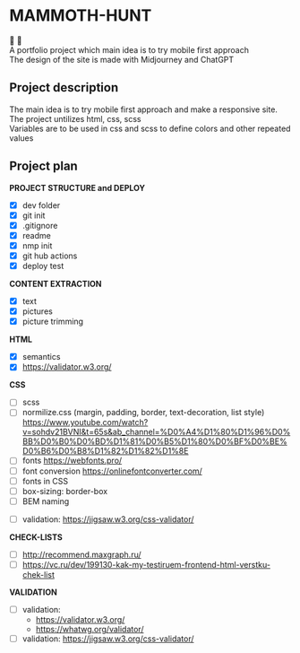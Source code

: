 # MAMMOTH-HUNT

  :elephant: :hocho:<br>
  A portfolio project which main idea is to try mobile first approach<br>
  The design of the site is made with Midjourney and ChatGPT<br>

## Project description
  The main idea is to try mobile first approach and make a responsive site. The project untilizes html, css, scss<br>
  Variables are to be used in css and scss to define colors and other repeated values

## Project plan

  **PROJECT STRUCTURE and DEPLOY**
  - [x] dev folder
  - [x] git init
  - [x] .gitignore
  - [x] readme
  - [x] nmp init
  - [x] git hub actions
  - [x] deploy test
    
  **CONTENT EXTRACTION**
  - [x] text
  - [x] pictures
  - [x] picture trimming

  **HTML**
  - [x] semantics
  - [x] https://validator.w3.org/
    <!-- - https://whatwg.org/validator/ -->
    
  **CSS**
  - [ ] scss
  - [ ] normilize.css (margin, padding, border, text-decoration, list style) https://www.youtube.com/watch?v=sohdv21BVNI&t=65s&ab_channel=%D0%A4%D1%80%D1%96%D0%BB%D0%B0%D0%BD%D1%81%D0%B5%D1%80%D0%BF%D0%BE%D0%B6%D0%B8%D1%82%D1%82%D1%8E
  - [ ] fonts https://webfonts.pro/ 
  - [ ] font conversion https://onlinefontconverter.com/
  - [ ] fonts in CSS
  - [ ] box-sizing: border-box
  - [ ] BEM naming
  <!-- - [ ] pixel perfect -->
  - [ ] validation: https://jigsaw.w3.org/css-validator/
  
  **CHECK-LISTS**
  - [ ] http://recommend.maxgraph.ru/
  - [ ] https://vc.ru/dev/199130-kak-my-testiruem-frontend-html-verstku-chek-list

  **VALIDATION**
  - [ ] validation: 
    - https://validator.w3.org/
    - https://whatwg.org/validator/
  - [ ] validation: https://jigsaw.w3.org/css-validator/
